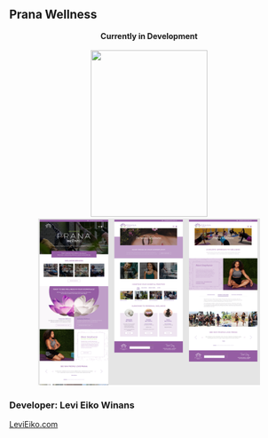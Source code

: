 ## Prana Wellness
<div align="center">
<strong>Currently in Development</strong><Br /><Br />
<img height="300px" width="210px" src="prana-wellness.gif"> 
<img height="300px" width="400px" src="wireframe.png">
</div>
<!-- <div size="50%"> -->
<!-- </div> -->

### Developer: Levi Eiko Winans
[LeviEiko.com](http://LeviEiko.com)
